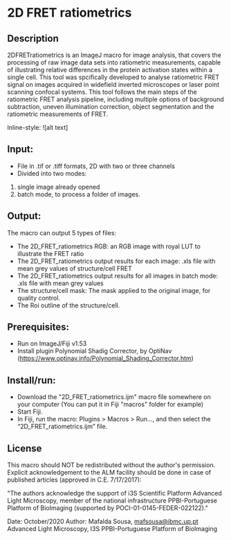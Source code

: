 # 2D FRET ratiometrics

## Description
2DFRETratiometrics is an ImageJ macro for image analysis, that covers the processing of raw image data sets into ratiometric measurements, capable of illustrating relative differences in the protein activation states within a single cell. This tool was spcifically developed to analyse ratiometric FRET signal on images acquired in widefield inverted microscopes or laser point scanning confocal systems. This tool follows the main steps of the ratiometric FRET analysis pipeline, including multiple options of background subtraction, uneven illumination correction, object segmentation and the ratiometric measurements of FRET.

Inline-style: 
![alt text]
 
## Input:
* File in .tif or .tiff formats, 2D with two or three channels
* Divided into two modes: 
 1. single image already opened 
 2. batch mode, to process a folder of images. 
## Output: 
The macro can output 5 types of files:
* The 2D_FRET_ratiometrics RGB: an RGB image with royal LUT to illustrate the FRET ratio
* The 2D_FRET_ratiometrics output results for each image: .xls file with mean grey values of structure/cell FRET
* The 2D_FRET_ratiometrics output results for all images in batch mode: .xls file with mean grey values 
* The structure/cell mask: The mask applied to the original image, for quality control.
* The Roi outline of the structure/cell.
 
## Prerequisites: 
* Run on ImageJ/Fiji v1.53
* Install plugin Polynomial Shadig Corrector, by OptiNav (https://www.optinav.info/Polynomial_Shading_Corrector.htm)
 				
## Install/run:
* Download the "2D_FRET_ratiometrics.ijm" macro file somewhere on your computer (You can put it in Fiji "macros" folder for example)
* Start Fiji.
* In Fiji, run the macro: Plugins > Macros > Run…, and then select the “2D_FRET_ratiometrics.ijm” file.

## License
This macro should NOT be redistributed without the author's permission. 
Explicit acknowledgement to the ALM facility should be done in case of published articles (approved in C.E. 7/17/2017):     
 
"The authors acknowledge the support of i3S Scientific Platform Advanced Light Microscopy, member of the national infrastructure PPBI-Portuguese Platform of BioImaging  (supported by POCI-01-0145-FEDER-022122)."

Date: October/2020
Author: Mafalda Sousa, mafsousa@ibmc.up.pt 
Advanced Light Microscopy, I3S 
PPBI-Portuguese Platform of BioImaging
